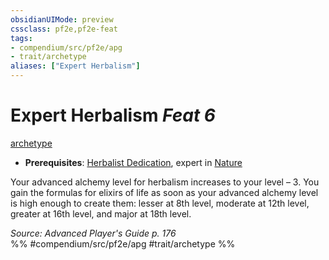 ```yaml
---
obsidianUIMode: preview
cssclass: pf2e,pf2e-feat
tags:
- compendium/src/pf2e/apg
- trait/archetype
aliases: ["Expert Herbalism"]
---
```

# Expert Herbalism  *Feat 6*  
[archetype](rules/traits/archetype.md)  

- **Prerequisites**: [Herbalist Dedication](compendium/feats/herbalist-dedication-apg.md), expert in [Nature](compendium/skills.md#Nature)

Your advanced alchemy level for herbalism increases to your level – 3. You gain the formulas for elixirs of life as soon as your advanced alchemy level is high enough to create them: lesser at 8th level, moderate at 12th level, greater at 16th level, and major at 18th level.

*Source: Advanced Player's Guide p. 176*  
%% #compendium/src/pf2e/apg #trait/archetype %%